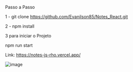 Passo a Passo

1 - git clone https://github.com/Evanilson85/Notes_React.git

2 - npm install

3 para iniciar o Projeto

npm run start

Link: https://notes-js-rho.vercel.app/

![image](https://user-images.githubusercontent.com/61973912/134674467-bc840fd5-d91c-4fc6-ac27-18f07d8bfd8a.png)
